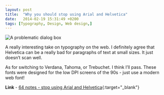 ```yaml
---
layout: post
title:  "Why you should stop using Arial and Helvetica"
date:   2014-02-19 15:31:49 +0200
tags: [Typography, Design, Web design,]
---
```

![A problematic dialog box]({{site.baseurl}}/assets/img/stop-using-arial-helvetica.png)

A really interesting take on typography on the web. I definitely agree that Helvetica can be a really bad for paragraphs of text at small sizes. It just doesn’t scan well.

As for switching to Verdana, Tahoma, or Trebuchet. I think I’ll pass. These fonts were designed for the low DPI screens of the 90s - just use a modern web font!

**Link** - [64 notes - stop using Arial and Helvetica](http://www.64notes.com/design/stop-helvetica-arial/){:target="_blank"}